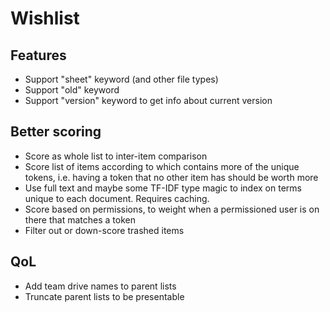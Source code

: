 # Wishlist

## Features

* Support "sheet" keyword (and other file types)
* Support "old" keyword
* Support "version" keyword to get info about current version

## Better scoring
* Score as whole list to inter-item comparison
* Score list of items according to which contains more of the unique tokens, i.e. having a token that no other item has should be worth more
* Use full text and maybe some TF-IDF type magic to index on terms unique to each document. Requires caching.
* Score based on permissions, to weight when a permissioned user is on there that matches a token
* Filter out or down-score trashed items

## QoL
* Add team drive names to parent lists
* Truncate parent lists to be presentable
